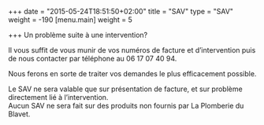 +++
date = "2015-05-24T18:51:50+02:00"
title = "SAV"
type = "SAV"
weight = -190
[menu.main]
weight = 5

+++
Un problème suite à une intervention?

Il vous suffit de vous munir de vos numéros de facture et d’intervention puis de nous contacter par téléphone au 06 17 07 40 94.

Nous ferons en sorte de traiter vos demandes le plus efficacement possible.

Le SAV ne sera valable que sur présentation de facture, et sur problème directement lié à l’intervention.  
Aucun SAV ne sera fait sur des produits non fournis par La Plomberie du Blavet.